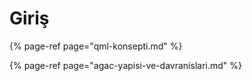 # Giriş

{% page-ref page="qml-konsepti.md" %}

{% page-ref page="agac-yapisi-ve-davranislari.md" %}



